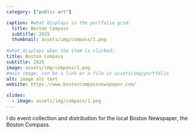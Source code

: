 ```yaml
---
category: ["public art"]

caption: #what displays in the portfolio grid:
  title: Boston Compass
  subtitle: 2025
  thumbnail: assets/img/compass/1.png
  
#what displays when the item is clicked:
title: Boston Compass
subtitle: 2025
image: assets/img/compass/1.png
#main image, can be a link or a file in assets/img/portfolio
alt: image alt text
website: https://www.bostoncompassnewspaper.com/

slides:
  - image: assets/img/compass/1.png
---
```


I do event collection and distribution for the local Boston Newspaper, the Boston Compass.